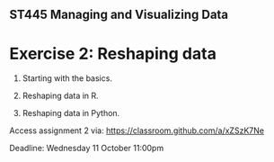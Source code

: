 ## ST445 Managing and Visualizing Data

# Exercise 2: Reshaping data

1. Starting with the basics.

2. Reshaping data in R.

3. Reshaping data in Python.

Access assignment 2 via: https://classroom.github.com/a/xZSzK7Ne

Deadline: Wednesday 11 October 11:00pm
